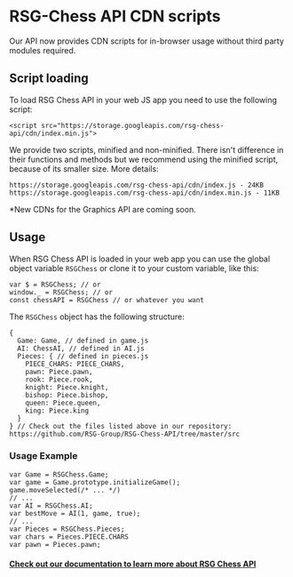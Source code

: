 # RSG-Chess API CDN scripts
Our API now provides CDN scripts for in-browser usage without third party modules required.

## Script loading
To load RSG Chess API in your web JS app you need to use the following script:
```
<script src="https://storage.googleapis.com/rsg-chess-api/cdn/index.min.js">
```
We provide two scripts, minified and non-minified. There isn't difference in their functions and methods but we recommend using the minified script, because of its smaller size. More details:
```
https://storage.googleapis.com/rsg-chess-api/cdn/index.js - 24KB
https://storage.googleapis.com/rsg-chess-api/cdn/index.min.js - 11KB
```
*New CDNs for the Graphics API are coming soon.

## Usage
When RSG Chess API is loaded in your web app you can use the global object variable `RSGChess` or clone it to your custom variable, like this:
```
var $ = RSGChess; // or
window._ = RSGChess; // or
const chessAPI = RSGChess // or whatever you want
```
The `RSGChess` object has the following structure: 
```
{
  Game: Game, // defined in game.js
  AI: ChessAI, // defined in AI.js
  Pieces: { // defined in pieces.js
    PIECE_CHARS: PIECE_CHARS,
    pawn: Piece.pawn,
    rook: Piece.rook,
    knight: Piece.knight,
    bishop: Piece.bishop,
    queen: Piece.queen,
    king: Piece.king
  }
} // Check out the files listed above in our repository: https://github.com/RSG-Group/RSG-Chess-API/tree/master/src
```
### Usage Example
```
var Game = RSGChess.Game;
var game = Game.prototype.initializeGame();
game.moveSelected(/* ... */)
// ...
var AI = RSGChess.AI;
var bestMove = AI(1, game, true);
// ...
var Pieces = RSGChess.Pieces;
var chars = Pieces.PIECE.CHARS
var pawn = Pieces.pawn;
```
#### [Check out our documentation to learn more about RSG Chess API](https://rsg-chess.now.sh/docs/api)
